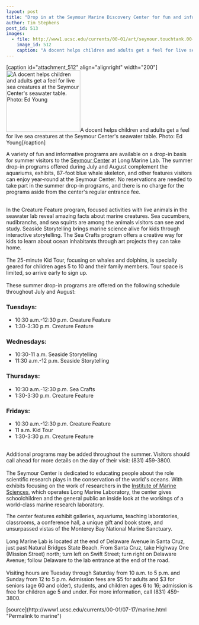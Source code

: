 ```yaml
---
layout: post
title: "Drop in at the Seymour Marine Discovery Center for fun and informative activities"
author: Tim Stephens
post_id: 513
images:
  - file: http://www1.ucsc.edu/currents/00-01/art/seymour.touchtank.00-07-17.jpg
    image_id: 512
    caption: "A docent helps children and adults get a feel for live sea creatures at the Seymour Center's seawater table. Photo: Ed Young"
---
```


[caption id="attachment_512" align="alignright" width="200"]<a href="http://localhost/mysite/wp-content/uploads/2000/07/seymour.touchtank.00-07-17.jpg"><img class="size-full wp-image-512" src="http://localhost/mysite/wp-content/uploads/2000/07/seymour.touchtank.00-07-17.jpg" alt="A docent helps children and adults get a feel for live sea creatures at the Seymour Center's seawater table. Photo: Ed Young" width="200" height="166" /></a>A docent helps children and adults get a feel for live sea creatures at the Seymour Center's seawater table. Photo: Ed Young[/caption]
<p>
  A variety of fun and informative programs are available on a drop-in basis for summer visitors to the <a href="http://www2.ucsc.edu/seymourcenter/">Seymour Center</a> at Long Marine Lab. The summer drop-in programs offered during July and August complement the aquariums, exhibits, 87-foot blue whale skeleton, and other features visitors can enjoy year-round at the Seymour Center. No reservations are needed to take part in the summer drop-in programs, and there is no charge for the programs aside from the center's regular entrance fee.
</p><br>
In the Creature Feature program, focused activities with live animals in the seawater lab reveal amazing facts about marine creatures. Sea cucumbers, nudibranchs, and sea squirts are among the animals visitors can see and study. Seaside Storytelling brings marine science alive for kids through interactive storytelling. The Sea Crafts program offers a creative way for kids to learn about ocean inhabitants through art projects they can take home.<br>
<br>
The 25-minute Kid Tour, focusing on whales and dolphins, is specially geared for children ages 5 to 10 and their family members. Tour space is limited, so arrive early to sign up.<br>
<br>
These summer drop-in programs are offered on the following schedule throughout July and August:
<h3>
  Tuesdays:
</h3>
<ul>
  <li>10:30 a.m.-12:30 p.m. Creature Feature
  </li>
  <li>1:30-3:30 p.m. Creature Feature
  </li>
</ul>
<h3>
  Wednesdays:
</h3>
<ul>
  <li>10:30-11 a.m. Seaside Storytelling
  </li>
  <li>11:30 a.m.-12 p.m. Seaside Storytelling
  </li>
</ul>
<h3>
  Thursdays:
</h3>
<ul>
  <li>10:30 a.m.-12:30 p.m. Sea Crafts
  </li>
  <li>1:30-3:30 p.m. Creature Feature
  </li>
</ul>
<h3>
  Fridays:
</h3>
<ul>
  <li>10:30 a.m.-12:30 p.m. Creature Feature
  </li>
  <li>11 a.m. Kid Tour
  </li>
  <li>1:30-3:30 p.m. Creature Feature
  </li>
</ul>
<p>
  <br>
  Additional programs may be added throughout the summer. Visitors should call ahead for more details on the day of their visit: (831) 459-3800.<br>
  <br>
  The Seymour Center is dedicated to educating people about the role scientific research plays in the conservation of the world's oceans. With exhibits focusing on the work of researchers in the <a href="http://natsci.ucsc.edu/ims/">Institute of Marine Sciences</a>, which operates Long Marine Laboratory, the center gives schoolchildren and the general public an inside look at the workings of a world-class marine research laboratory.
</p>
<p>
  The center features exhibit galleries, aquariums, teaching laboratories, classrooms, a conference hall, a unique gift and book store, and unsurpassed vistas of the Monterey Bay National Marine Sanctuary.<br>
  <br>
  Long Marine Lab is located at the end of Delaware Avenue in Santa Cruz, just past Natural Bridges State Beach. From Santa Cruz, take Highway One (Mission Street) north; turn left on Swift Street; turn right on Delaware Avenue; follow Delaware to the lab entrance at the end of the road.<br>
  <br>
  Visiting hours are Tuesday through Saturday from 10 a.m. to 5 p.m. and Sunday from 12 to 5 p.m. Admission fees are $5 for adults and $3 for seniors (age 60 and older), students, and children ages 6 to 16; admission is free for children age 5 and under. For more information, call (831) 459-3800.
</p>
<p>

</p>
[source](http://www1.ucsc.edu/currents/00-01/07-17/marine.html "Permalink to marine")
